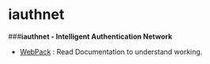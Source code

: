 # iauthnet

###**iauthnet - Intelligent Authentication Network**

* [WebPack](https://webpack.js.org/guides/) : Read Documentation to understand working.
